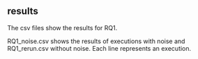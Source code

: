 ## results
The csv files show the results for RQ1.

RQ1_noise.csv shows the results of executions with noise and RQ1_rerun.csv without noise. Each line represents an execution.